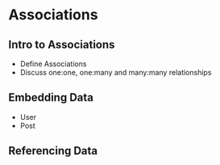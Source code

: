 # Associations

## Intro to Associations
  * Define Associations
  * Discuss one:one, one:many and many:many relationships

## Embedding Data
  * User
  * Post
  
## Referencing Data
